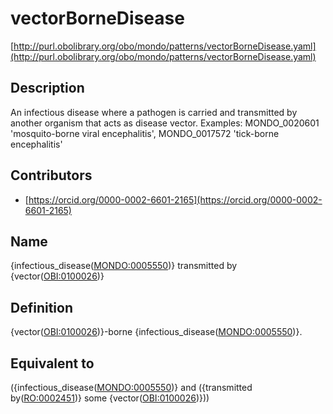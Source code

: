# vectorBorneDisease 

[http://purl.obolibrary.org/obo/mondo/patterns/vectorBorneDisease.yaml](http://purl.obolibrary.org/obo/mondo/patterns/vectorBorneDisease.yaml)
## Description 

An infectious disease where a pathogen is carried and transmitted by another organism that acts as disease vector. Examples: MONDO_0020601 'mosquito-borne viral encephalitis', MONDO_0017572 'tick-borne encephalitis'
## Contributors 
* [https://orcid.org/0000-0002-6601-2165](https://orcid.org/0000-0002-6601-2165) 
## Name 

{infectious_disease\([MONDO:0005550](http://purl.obolibrary.org/obo/MONDO_0005550)\)} transmitted by {vector\([OBI:0100026](http://purl.obolibrary.org/obo/OBI_0100026)\)}

## Definition 

{vector\([OBI:0100026](http://purl.obolibrary.org/obo/OBI_0100026)\)}-borne {infectious_disease\([MONDO:0005550](http://purl.obolibrary.org/obo/MONDO_0005550)\)}.

## Equivalent to 

({infectious_disease\([MONDO:0005550](http://purl.obolibrary.org/obo/MONDO_0005550)\)} and ({transmitted by\([RO:0002451](http://purl.obolibrary.org/obo/RO_0002451)\)} some {vector\([OBI:0100026](http://purl.obolibrary.org/obo/OBI_0100026)\)}))

